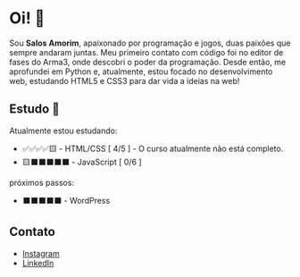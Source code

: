 # Oi! 👋
Sou **Salos Amorim**, apaixonado por programação e jogos, duas paixões que sempre andaram juntas. Meu primeiro contato com código foi no editor de fases do Arma3, onde descobri o poder da programação. Desde então, me aprofundei em Python e, atualmente, estou focado no desenvolvimento web, estudando HTML5 e CSS3 para dar vida a ideias na web!
## Estudo 📖
Atualmente estou estudando:
- ✅✅✅✅🟨 - HTML/CSS  [ 4/5 ] - O curso atualmente não está completo.
- 🟨⬛⬛⬛⬛⬛ - JavaScript  [ 0/6 ]

próximos passos:
- ⬛⬛⬛⬛⬛ - WordPress
  

## Contato
- [Instagram](https://www.instagram.com/salospereira_/)
- [LinkedIn](https://www.linkedin.com/in/salos-amorim-03219b25a/)

